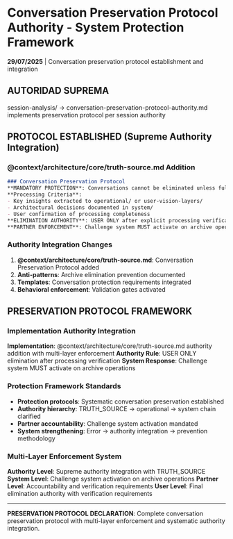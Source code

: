 # Conversation Preservation Protocol Authority - System Protection Framework

**29/07/2025** | Conversation preservation protocol establishment and integration

## AUTORIDAD SUPREMA
session-analysis/ → conversation-preservation-protocol-authority.md implements preservation protocol per session authority

## PROTOCOL ESTABLISHED (Supreme Authority Integration)

### **@context/architecture/core/truth-source.md Addition**
```markdown
### Conversation Preservation Protocol
**MANDATORY PROTECTION**: Conversations cannot be eliminated unless fully processed
**Processing Criteria**: 
- Key insights extracted to operational/ or user-vision-layers/
- Architectural decisions documented in system/
- User confirmation of processing completeness
**ELIMINATION AUTHORITY**: USER ONLY after explicit processing verification
**PARTNER ENFORCEMENT**: Challenge system MUST activate on archive operations
```

### **Authority Integration Changes**
1. **@context/architecture/core/truth-source.md**: Conversation Preservation Protocol added
2. **Anti-patterns**: Archive elimination prevention documented
3. **Templates**: Conversation protection requirements integrated
4. **Behavioral enforcement**: Validation gates activated

## PRESERVATION PROTOCOL FRAMEWORK

### **Implementation Authority Integration**  
**Implementation**: @context/architecture/core/truth-source.md authority addition with multi-layer enforcement
**Authority Rule**: USER ONLY elimination after processing verification
**System Response**: Challenge system MUST activate on archive operations

### **Protection Framework Standards**
- **Protection protocols**: Systematic conversation preservation established
- **Authority hierarchy**: TRUTH_SOURCE → operational → system chain clarified
- **Partner accountability**: Challenge system activation mandated
- **System strengthening**: Error → authority integration → prevention methodology

### **Multi-Layer Enforcement System**
**Authority Level**: Supreme authority integration with TRUTH_SOURCE
**System Level**: Challenge system activation on archive operations
**Partner Level**: Accountability and verification requirements
**User Level**: Final elimination authority with verification requirements

---

**PRESERVATION PROTOCOL DECLARATION**: Complete conversation preservation protocol with multi-layer enforcement and systematic authority integration.